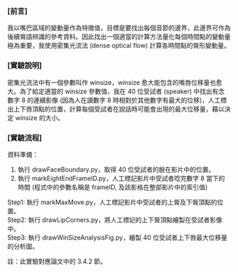 ### [前言]
我以嘴巴區域的變動量作為特徵值，目標是要找出每個音節的邊界，此邊界可作為後續脣語辨識的參考資料。因此找出一個適當的計算方法量化每個時間點的變動量極為重要，我使用密集光流法 (dense optical flow) 計算各時間點的脣形變動量。

### [實驗說明]
密集光流法中有一個參數叫作 winsize，winsize 愈大能包含的嘴唇位移量也愈大。為了給定適當的 winsize 參數值，我在 40 位受試者 (speaker) 中找出有念數字 8 的連續影像 (因為人在讀數字 8 時相對於其他數字有最大的位移)，人工標出上下唇頂點的位置，計算每個受試者在說話時可能會出現的最大位移量，藉以決定 winsize 的大小。

### [實驗流程]
資料準備：
1. 執行 drawFaceBoundary.py，取得 40 位受試者的臉在影片中的位置。  
2. 執行 markEightEndFrameID.py，人工標記影片中受試者唸完數字 8 當下的時間 (程式中的參數名稱是 frameID, 及該影格在整部影片中的索引值)  

Step1: 執行 markMaxMove.py，人工標記影片中受試者的上脣及下脣頂點的位置。  
Step2: 執行 drawLipCorners.py，將人工標記的上下脣頂點繪製在受試者影像中。  
Step3: 執行 drawWinSizeAnalysisFig.py，繪製 40 位受試者上下唇最大位移量的分析圖。

註：此實驗對應論文中的 3.4.2 節。
